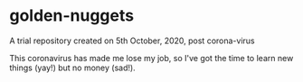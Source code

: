 # golden-nuggets
A trial repository created on 5th October, 2020, post corona-virus

This coronavirus has made me lose my job, so I've got the time to learn new things (yay!) but no money (sad!).
